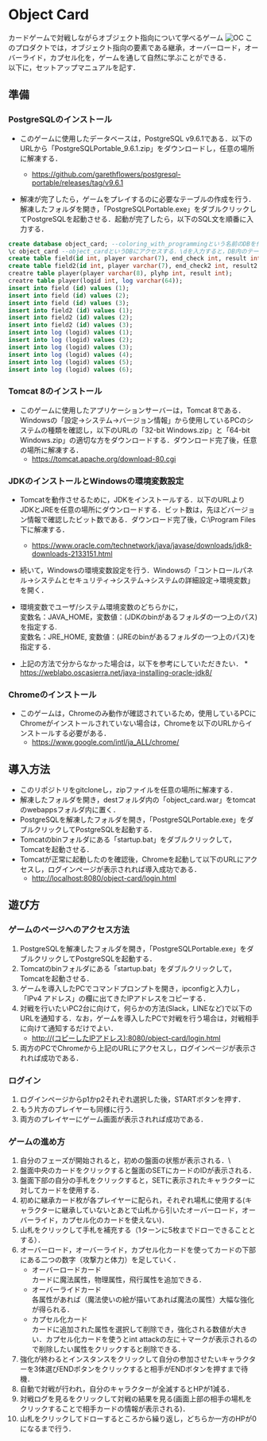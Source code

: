 # Object Card
カードゲームで対戦しながらオブジェクト指向について学べるゲーム
![OC](https://user-images.githubusercontent.com/39626864/74081065-0d77fc00-4a8e-11ea-9e49-46381a7cfb84.png)
このプロダクトでは，オブジェクト指向の要素である継承，オーバーロード，オーバーライド，カプセル化を，ゲームを通して自然に学ぶことができる．\
以下に，セットアップマニュアルを記す．


## 準備
### PostgreSQLのインストール
* このゲームに使用したデータベースは，PostgreSQL v9.6.1である．以下のURLから「PostgreSQLPortable_9.6.1.zip」をダウンロードし，任意の場所に解凍する．
    * <https://github.com/garethflowers/postgresql-portable/releases/tag/v9.6.1>

* 解凍が完了したら，ゲームをプレイするのに必要なテーブルの作成を行う．解凍したフォルダを開き，「PostgreSQLPortable.exe」をダブルクリックしてPostgreSQLを起動させる．起動が完了したら，以下のSQL文を順番に入力する．

```sql
create database object_card; --coloring_with_programmingという名前のDBを作成する．
\c object_card --object_cardというDBにアクセスする．\dを入力すると，DB内のテーブルを一覧表示する．\d {テーブル名}を入力すると，指定したテーブルの属性を一覧表示する．
create table field(id int, player varchar(7), end_check int, result int, hp int, atk int, type varchar(7), fly int, phs int, mag int, name varchar(32));
create table field2(id int, player varchar(7), end_check2 int, result2 int, hp int, atk int, type varchar(7), fly int, phs int, mag int, name varchar(32));
creatre table player(player varchar(8), plyhp int, result int);
creatre table player(logid int, log varchar(64));
insert into field (id) values (1);
insert into field (id) values (2);
insert into field (id) values (3);
insert into field2 (id) values (1);
insert into field2 (id) values (2);
insert into field2 (id) values (3);
insert into log (logid) values (1);
insert into log (logid) values (2);
insert into log (logid) values (3);
insert into log (logid) values (4);
insert into log (logid) values (5);
insert into log (logid) values (6);
```

### Tomcat 8のインストール
* このゲームに使用したアプリケーションサーバーは，Tomcat 8である．Windowsの「設定->システム->バージョン情報」から使用しているPCのシステムの種類を確認し，以下のURLの「32-bit Windows.zip」と「64-bit Windows.zip」の適切な方をダウンロードする．ダウンロード完了後，任意の場所に解凍する．
    * <https://tomcat.apache.org/download-80.cgi>

### JDKのインストールとWindowsの環境変数設定
* Tomcatを動作させるために，JDKをインストールする．以下のURLよりJDKとJREを任意の場所にダウンロードする．ビット数は，先ほどバージョン情報で確認したビット数である．ダウンロード完了後，C:\Program Files下に解凍する．
    * <https://www.oracle.com/technetwork/java/javase/downloads/jdk8-downloads-2133151.html>

* 続いて，Windowsの環境変数設定を行う．Windowsの「コントロールパネル->システムとセキュリティ->システム->システムの詳細設定->環境変数」を開く．
* 環境変数でユーザ/システム環境変数のどちらかに，\
    変数名：JAVA_HOME，変数値：(JDKのbinがあるフォルダの一つ上のパス)を指定する.\
    変数名：JRE_HOME, 変数値：(JREのbinがあるフォルダの一つ上のパス)を指定する．

* 上記の方法で分からなかった場合は，以下を参考にしていただきたい．
       * <https://weblabo.oscasierra.net/java-installing-oracle-jdk8/>

### Chromeのインストール
* このゲームは，Chromeのみ動作が確認されているため，使用しているPCにChromeがインストールされていない場合は，Chromeを以下のURLからインストールする必要がある．
    * <https://www.google.com/intl/ja_ALL/chrome/>


## 導入方法
* このリポジトリをgitcloneし，zipファイルを任意の場所に解凍する．
* 解凍したフォルダを開き，destフォルダ内の「object_card.war」をtomcatのwebappsフォルダ内に置く．
* PostgreSQLを解凍したフォルダを開き，「PostgreSQLPortable.exe」をダブルクリックしてPostgreSQLを起動する．
* Tomcatのbinフォルダにある「startup.bat」をダブルクリックして，Tomcatを起動させる．
* Tomcatが正常に起動したのを確認後，Chromeを起動して以下のURLにアクセスし，ログインページが表示されれば導入成功である．
    * <http://localhost:8080/object-card/login.html>


## 遊び方
### ゲームのページへのアクセス方法
1. PostgreSQLを解凍したフォルダを開き，「PostgreSQLPortable.exe」をダブルクリックしてPostgreSQLを起動する．
1. Tomcatのbinフォルダにある「startup.bat」をダブルクリックして，Tomcatを起動させる．
1. ゲームを導入したPCでコマンドプロンプトを開き，ipconfigと入力し，「IPv4 アドレス」の欄に出てきたIPアドレスをコピーする．
1. 対戦を行いたいPC2台に向けて，何らかの方法(Slack，LINEなど)で以下のURLを通知する．なお，ゲームを導入したPCで対戦を行う場合は，対戦相手に向けて通知するだけでよい．
    * <http://(コピーしたIPアドレス):8080/object-card/login.html>
1. 両方のPCでChromeから上記のURLにアクセスし，ログインページが表示されれば成功である．

### ログイン
1. ログインページからp1かp2それぞれ選択した後，STARTボタンを押す．
1. もう片方のプレイヤーも同様に行う．
1. 両方のプレイヤーにゲーム画面が表示されれば成功である．

### ゲームの進め方
1. 自分のフェーズが開始されると，初めの盤面の状態が表示される．\
1. 盤面中央のカードをクリックすると盤面のSETにカードのIDが表示される．
1. 盤面下部の自分の手札をクリックすると，SETに表示されたキャラクターに対してカードを使用する．
1. 初めに継承カード枚が各プレイヤーに配られ，それぞれ場札に使用する(キャラクターに継承していないとあとで山札から引いたオーバーロード，オーバーライド，カプセル化のカードを使えない)．
1. 山札をクリックして手札を補充する（1ターンに5枚までドローできることとする）．
1. オーバーロード，オーバーライド，カプセル化カードを使ってカードの下部にある二つの数字（攻撃力と体力）を足していく．
    - オーバーロードカード\
        カードに魔法属性，物理属性，飛行属性を追加できる．
    - オーバーライドカード\
        各属性があれば（魔法使いの絵が描いてあれば魔法の属性）大幅な強化が得られる．
    - カプセル化カード\
        カードに追加された属性を選択して削除でき，強化される数値が大きい．カプセル化カードを使うとint attackの左に＋マークが表示されるので削除したい属性をクリックすると削除できる．
1. 強化が終わるとインスタンスをクリックして自分の参加させたいキャラクターを3体選びENDボタンをクリックすると相手がENDボタンを押すまで待機．
1. 自動で対戦が行われ，自分のキャラクターが全滅するとHPが1減る．
1. 対戦ログを見るをクリックして対戦の結果を見る(画面上部の相手の場札をクリックすることで相手カードの情報が表示される)．
1. 山札をクリックしてドローするところから繰り返し，どちらか一方のHPが0になるまで行う．
